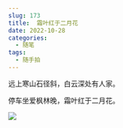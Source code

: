 ```yaml
---
slug: 173
title:  霜叶红于二月花
date: 2022-10-28
categories: 
  - 随笔
tags: 
  - 随手拍
---
```


远上寒山石径斜，白云深处有人家。

停车坐爱枫林晚，霜叶红于二月花。

![](https://imgurl.zishu.me/images/20221028/f182e8ea95d9f290423ffdcd78877b7.l83htniupdc.jpg)